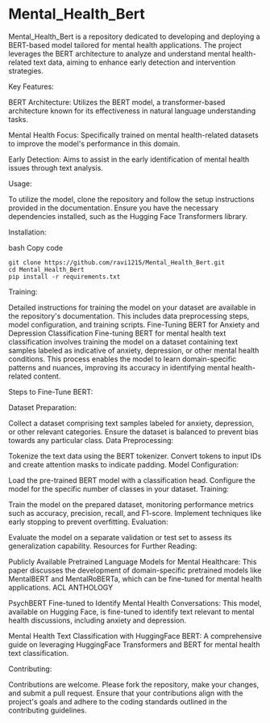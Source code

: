 # Mental_Health_Bert

Mental_Health_Bert is a repository dedicated to developing and deploying a BERT-based model tailored for mental health applications. The project leverages the BERT architecture to analyze and understand mental health-related text data, aiming to enhance early detection and intervention strategies.

Key Features:

BERT Architecture: Utilizes the BERT model, a transformer-based architecture known for its effectiveness in natural language understanding tasks.

Mental Health Focus: Specifically trained on mental health-related datasets to improve the model's performance in this domain.

Early Detection: Aims to assist in the early identification of mental health issues through text analysis.

Usage:

To utilize the model, clone the repository and follow the setup instructions provided in the documentation. Ensure you have the necessary dependencies installed, such as the Hugging Face Transformers library.

Installation:

bash
Copy code
```
git clone https://github.com/ravi1215/Mental_Health_Bert.git
cd Mental_Health_Bert
pip install -r requirements.txt
```
Training:

Detailed instructions for training the model on your dataset are available in the repository's documentation. This includes data preprocessing steps, model configuration, and training scripts.
Fine-Tuning BERT for Anxiety and Depression Classification
Fine-tuning BERT for mental health text classification involves training the model on a dataset containing text samples labeled as indicative of anxiety, depression, or other mental health conditions. This process enables the model to learn domain-specific patterns and nuances, improving its accuracy in identifying mental health-related content.

Steps to Fine-Tune BERT:

Dataset Preparation:

Collect a dataset comprising text samples labeled for anxiety, depression, or other relevant categories.
Ensure the dataset is balanced to prevent bias towards any particular class.
Data Preprocessing:

Tokenize the text data using the BERT tokenizer.
Convert tokens to input IDs and create attention masks to indicate padding.
Model Configuration:

Load the pre-trained BERT model with a classification head.
Configure the model for the specific number of classes in your dataset.
Training:

Train the model on the prepared dataset, monitoring performance metrics such as accuracy, precision, recall, and F1-score.
Implement techniques like early stopping to prevent overfitting.
Evaluation:

Evaluate the model on a separate validation or test set to assess its generalization capability.
Resources for Further Reading:

Publicly Available Pretrained Language Models for Mental Healthcare: This paper discusses the development of domain-specific pretrained models like MentalBERT and MentalRoBERTa, which can be fine-tuned for mental health applications. 
ACL ANTHOLOGY

PsychBERT Fine-tuned to Identify Mental Health Conversations: This model, available on Hugging Face, is fine-tuned to identify text relevant to mental health discussions, including anxiety and depression.

Mental Health Text Classification with HuggingFace BERT: A comprehensive guide on leveraging HuggingFace Transformers and BERT for mental health text classification.

Contributing:

Contributions are welcome. Please fork the repository, make your changes, and submit a pull request. Ensure that your contributions align with the project's goals and adhere to the coding standards outlined in the contributing guidelines.
